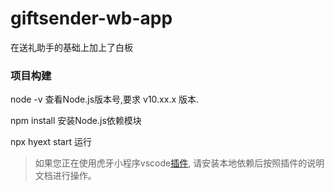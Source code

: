# giftsender-wb-app

在送礼助手的基础上加上了白板

### 项目构建

node -v 查看Node.js版本号,要求 v10.xx.x 版本.

npm install 安装Node.js依赖模块

npx hyext start 运行

> 如果您正在使用虎牙小程序vscode[插件](http://dev.huya.com/docs#/vscode), 请安装本地依赖后按照插件的说明文档进行操作。
